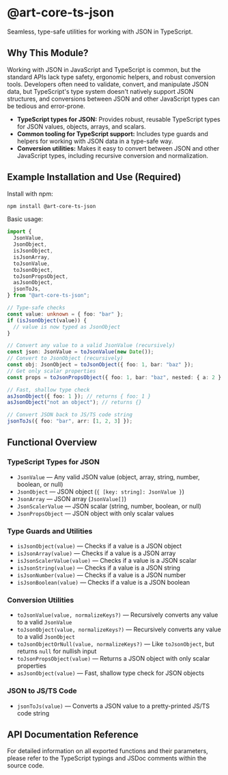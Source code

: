# @art-core-ts-json

Seamless, type-safe utilities for working with JSON in TypeScript.

## Why This Module?

Working with JSON in JavaScript and TypeScript is common, but the standard APIs lack type safety, ergonomic helpers, and robust conversion tools. Developers often need to validate, convert, and manipulate JSON data, but TypeScript's type system doesn't natively support JSON structures, and conversions between JSON and other JavaScript types can be tedious and error-prone.

- **TypeScript types for JSON:** Provides robust, reusable TypeScript types for JSON values, objects, arrays, and scalars.
- **Common tooling for TypeScript support:** Includes type guards and helpers for working with JSON data in a type-safe way.
- **Conversion utilities:** Makes it easy to convert between JSON and other JavaScript types, including recursive conversion and normalization.

## Example Installation and Use (Required)

Install with npm:

```sh
npm install @art-core-ts-json
```

Basic usage:

```ts
import {
  JsonValue,
  JsonObject,
  isJsonObject,
  isJsonArray,
  toJsonValue,
  toJsonObject,
  toJsonPropsObject,
  asJsonObject,
  jsonToJs,
} from "@art-core-ts-json";

// Type-safe checks
const value: unknown = { foo: "bar" };
if (isJsonObject(value)) {
  // value is now typed as JsonObject
}

// Convert any value to a valid JsonValue (recursively)
const json: JsonValue = toJsonValue(new Date());
// Convert to JsonObject (recursively)
const obj: JsonObject = toJsonObject({ foo: 1, bar: "baz" });
// Get only scalar properties
const props = toJsonPropsObject({ foo: 1, bar: "baz", nested: { a: 2 } });

// Fast, shallow type check
asJsonObject({ foo: 1 }); // returns { foo: 1 }
asJsonObject("not an object"); // returns {}

// Convert JSON back to JS/TS code string
jsonToJs({ foo: "bar", arr: [1, 2, 3] });
```

## Functional Overview

### TypeScript Types for JSON

- `JsonValue` — Any valid JSON value (object, array, string, number, boolean, or null)
- `JsonObject` — JSON object (`{ [key: string]: JsonValue }`)
- `JsonArray` — JSON array (`JsonValue[]`)
- `JsonScalerValue` — JSON scalar (string, number, boolean, or null)
- `JsonPropsObject` — JSON object with only scalar values

### Type Guards and Utilities

- `isJsonObject(value)` — Checks if a value is a JSON object
- `isJsonArray(value)` — Checks if a value is a JSON array
- `isJsonScalerValue(value)` — Checks if a value is a JSON scalar
- `isJsonString(value)` — Checks if a value is a JSON string
- `isJsonNumber(value)` — Checks if a value is a JSON number
- `isJsonBoolean(value)` — Checks if a value is a JSON boolean

### Conversion Utilities

- `toJsonValue(value, normalizeKeys?)` — Recursively converts any value to a valid `JsonValue`
- `toJsonObject(value, normalizeKeys?)` — Recursively converts any value to a valid `JsonObject`
- `toJsonObjectOrNull(value, normalizeKeys?)` — Like `toJsonObject`, but returns `null` for nullish input
- `toJsonPropsObject(value)` — Returns a JSON object with only scalar properties
- `asJsonObject(value)` — Fast, shallow type check for JSON objects

### JSON to JS/TS Code

- `jsonToJs(value)` — Converts a JSON value to a pretty-printed JS/TS code string

## API Documentation Reference

For detailed information on all exported functions and their parameters, please refer to the TypeScript typings and JSDoc comments within the source code.
